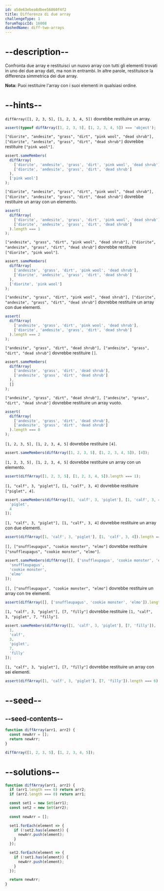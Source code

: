 ```yaml
---
id: a5de63ebea8dbee56860f4f2
title: Differenza di due array
challengeType: 1
forumTopicId: 16008
dashedName: diff-two-arrays
---
```


# --description--

Confronta due array e restituisci un nuovo array con tutti gli elementi trovati in uno dei due array dati, ma non in entrambi. In altre parole, restituisce la differenza simmetrica dei due array.

**Nota:** Puoi restituire l'array con i suoi elementi in qualsiasi ordine.

# --hints--

`diffArray([1, 2, 3, 5], [1, 2, 3, 4, 5])` dovrebbe restituire un array.

```js
assert(typeof diffArray([1, 2, 3, 5], [1, 2, 3, 4, 5]) === 'object');
```

`["diorite", "andesite", "grass", "dirt", "pink wool", "dead shrub"], ["diorite", "andesite", "grass", "dirt", "dead shrub"]` dovrebbe restituire `["pink wool"]`.

```js
assert.sameMembers(
  diffArray(
    ['diorite', 'andesite', 'grass', 'dirt', 'pink wool', 'dead shrub'],
    ['diorite', 'andesite', 'grass', 'dirt', 'dead shrub']
  ),
  ['pink wool']
);
```

`["diorite", "andesite", "grass", "dirt", "pink wool", "dead shrub"], ["diorite", "andesite", "grass", "dirt", "dead shrub"]` dovrebbe restituire un array con un elemento.

```js
assert(
  diffArray(
    ['diorite', 'andesite', 'grass', 'dirt', 'pink wool', 'dead shrub'],
    ['diorite', 'andesite', 'grass', 'dirt', 'dead shrub']
  ).length === 1
);
```

`["andesite", "grass", "dirt", "pink wool", "dead shrub"], ["diorite", "andesite", "grass", "dirt", "dead shrub"]` dovrebbe restituire `["diorite", "pink wool"]`.

```js
assert.sameMembers(
  diffArray(
    ['andesite', 'grass', 'dirt', 'pink wool', 'dead shrub'],
    ['diorite', 'andesite', 'grass', 'dirt', 'dead shrub']
  ),
  ['diorite', 'pink wool']
);
```

`["andesite", "grass", "dirt", "pink wool", "dead shrub"], ["diorite", "andesite", "grass", "dirt", "dead shrub"]` dovrebbe restituire un array con due elementi.

```js
assert(
  diffArray(
    ['andesite', 'grass', 'dirt', 'pink wool', 'dead shrub'],
    ['diorite', 'andesite', 'grass', 'dirt', 'dead shrub']
  ).length === 2
);
```

`["andesite", "grass", "dirt", "dead shrub"], ["andesite", "grass", "dirt", "dead shrub"]` dovrebbe restituire `[]`.

```js
assert.sameMembers(
  diffArray(
    ['andesite', 'grass', 'dirt', 'dead shrub'],
    ['andesite', 'grass', 'dirt', 'dead shrub']
  ),
  []
);
```

`["andesite", "grass", "dirt", "dead shrub"], ["andesite", "grass", "dirt", "dead shrub"]` dovrebbe restituire un array vuoto.

```js
assert(
  diffArray(
    ['andesite', 'grass', 'dirt', 'dead shrub'],
    ['andesite', 'grass', 'dirt', 'dead shrub']
  ).length === 0
);
```

`[1, 2, 3, 5], [1, 2, 3, 4, 5]` dovrebbe restituire `[4]`.

```js
assert.sameMembers(diffArray([1, 2, 3, 5], [1, 2, 3, 4, 5]), [4]);
```

`[1, 2, 3, 5], [1, 2, 3, 4, 5]` dovrebbe restituire un array con un elemento.

```js
assert(diffArray([1, 2, 3, 5], [1, 2, 3, 4, 5]).length === 1);
```

`[1, "calf", 3, "piglet"], [1, "calf", 3, 4]` dovrebbe restituire `["piglet", 4]`.

```js
assert.sameMembers(diffArray([1, 'calf', 3, 'piglet'], [1, 'calf', 3, 4]), [
  'piglet',
  4
]);
```

`[1, "calf", 3, "piglet"], [1, "calf", 3, 4]` dovrebbe restituire un array con due elementi.

```js
assert(diffArray([1, 'calf', 3, 'piglet'], [1, 'calf', 3, 4]).length === 2);
```

`[], ["snuffleupagus", "cookie monster", "elmo"]` dovrebbe restituire `["snuffleupagus", "cookie monster", "elmo"]`.

```js
assert.sameMembers(diffArray([], ['snuffleupagus', 'cookie monster', 'elmo']), [
  'snuffleupagus',
  'cookie monster',
  'elmo'
]);
```

`[], ["snuffleupagus", "cookie monster", "elmo"]` dovrebbe restituire un array con tre elementi.

```js
assert(diffArray([], ['snuffleupagus', 'cookie monster', 'elmo']).length === 3);
```

`[1, "calf", 3, "piglet"], [7, "filly"]` dovrebbe restituire `[1, "calf", 3, "piglet", 7, "filly"]`.

```js
assert.sameMembers(diffArray([1, 'calf', 3, 'piglet'], [7, 'filly']), [
  1,
  'calf',
  3,
  'piglet',
  7,
  'filly'
]);
```

`[1, "calf", 3, "piglet"], [7, "filly"]` dovrebbe restituire un array con sei elementi.

```js
assert(diffArray([1, 'calf', 3, 'piglet'], [7, 'filly']).length === 6);
```

# --seed--

## --seed-contents--

```js
function diffArray(arr1, arr2) {
  const newArr = [];
  return newArr;
}

diffArray([1, 2, 3, 5], [1, 2, 3, 4, 5]);
```

# --solutions--

```js
function diffArray(arr1, arr2) {
  if (arr1.length === 0) return arr2;
  if (arr2.length === 0) return arr1;

  const set1 = new Set(arr1);
  const set2 = new Set(arr2);
  
  const newArr = [];

  set1.forEach(element => {
    if (!set2.has(element)) {
      newArr.push(element);
    }
  });

  set2.forEach(element => {
    if (!set1.has(element)) {
      newArr.push(element);
    }
  });

  return newArr;
}
```

